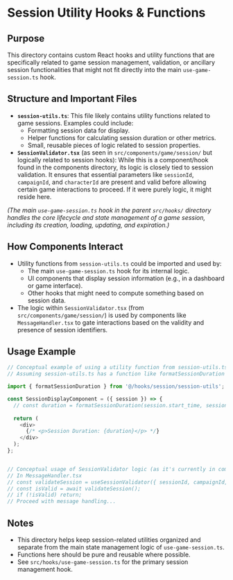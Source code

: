 # Session Utility Hooks & Functions

## Purpose

This directory contains custom React hooks and utility functions that are specifically related to game session management, validation, or ancillary session functionalities that might not fit directly into the main `use-game-session.ts` hook.

## Structure and Important Files

- **`session-utils.ts`**: This file likely contains utility functions related to game sessions. Examples could include:
    - Formatting session data for display.
    - Helper functions for calculating session duration or other metrics.
    - Small, reusable pieces of logic related to session properties.
- **`SessionValidator.tsx`** (as seen in `src/components/game/session/` but logically related to session hooks): While this is a component/hook found in the components directory, its logic is closely tied to session validation. It ensures that essential parameters like `sessionId`, `campaignId`, and `characterId` are present and valid before allowing certain game interactions to proceed. If it were purely logic, it might reside here.

*(The main `use-game-session.ts` hook in the parent `src/hooks/` directory handles the core lifecycle and state management of a game session, including its creation, loading, updating, and expiration.)*

## How Components Interact

- Utility functions from `session-utils.ts` could be imported and used by:
    - The main `use-game-session.ts` hook for its internal logic.
    - UI components that display session information (e.g., in a dashboard or game interface).
    - Other hooks that might need to compute something based on session data.
- The logic within `SessionValidator.tsx` (from `src/components/game/session/`) is used by components like `MessageHandler.tsx` to gate interactions based on the validity and presence of session identifiers.

## Usage Example

```typescript
// Conceptual example of using a utility function from session-utils.ts:
// Assuming session-utils.ts has a function like formatSessionDuration

import { formatSessionDuration } from '@/hooks/session/session-utils';

const SessionDisplayComponent = ({ session }) => {
  // const duration = formatSessionDuration(session.start_time, session.end_time);
  
  return (
    <div>
      {/* <p>Session Duration: {duration}</p> */}
    </div>
  );
};


// Conceptual usage of SessionValidator logic (as it's currently in components):
// In MessageHandler.tsx
// const validateSession = useSessionValidator({ sessionId, campaignId, characterId });
// const isValid = await validateSession();
// if (!isValid) return;
// Proceed with message handling...
```

## Notes

- This directory helps keep session-related utilities organized and separate from the main state management logic of `use-game-session.ts`.
- Functions here should be pure and reusable where possible.
- See `src/hooks/use-game-session.ts` for the primary session management hook.
